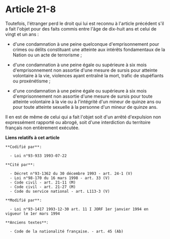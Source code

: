 # Article 21-8

Toutefois, l'étranger perd le droit qui lui est reconnu à l'article précédent s'il a fait l'objet pour des faits commis entre
l'âge de dix-huit ans et celui de vingt et un ans :

- d'une condamnation à une peine quelconque d'emprisonnement pour crimes ou délits constituant une atteinte aux intérêts
fondamentaux de la Nation ou un acte de terrorisme ;

- d'une condamnation à une peine égale ou supérieure à six mois d'emprisonnement non assortie d'une mesure de sursis pour
atteinte volontaire à la vie, violences ayant entraîné la mort, trafic de stupéfiants ou proxénétisme ;

- d'une condamnation à une peine égale ou supérieure à six mois d'emprisonnement non assortie d'une mesure de sursis pour
toute atteinte volontaire à la vie ou à l'intégrité d'un mineur de quinze ans ou pour toute atteinte sexuelle à la personne
d'un mineur de quinze ans.

Il en est de même de celui qui a fait l'objet soit d'un arrêté d'expulsion non expressément rapporté ou abrogé, soit d'une
interdiction du territoire français non entièrement exécutée.

**Liens relatifs à cet article**

	**Codifié par**:

	  - Loi n°93-933 1993-07-22

	**Cité par**:

	  - Décret n°93-1362 du 30 décembre 1993 - art. 24-1 (V)
	  - Loi n°98-170 du 16 mars 1998 - art. 33 (V)
	  - Code civil - art. 21-11 (M)
	  - Code civil - art. 21-27 (M)
	  - Code du service national - art. L113-3 (V)

	**Modifié par**:

	  - Loi n°93-1417 1993-12-30 art. 11 I JORF 1er janvier 1994 en vigueur le 1er mars 1994

	**Anciens textes**:

	  - Code de la nationalité française. - art. 45 (Ab)
